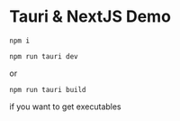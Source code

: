 # Tauri & NextJS Demo

```
npm i
```

```
npm run tauri dev 
```

or 

```
npm run tauri build
```

if you want to get executables
